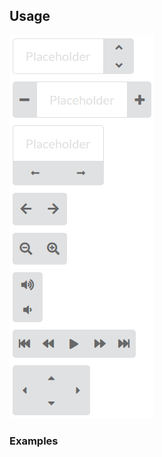 ## Usage

![Example image of numberInput](/docs/examples.png)

### Examples

<? @source {jsx} example.jsx ?>
